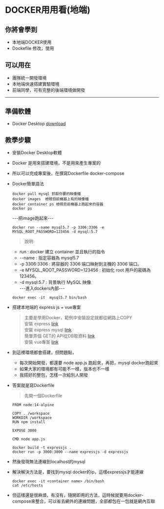 # DOCKER用用看(地端) #

## 你將會學到 ##
- 本地端DOCKER使用
- Dockefile 修改，使用

## 可以用在 ##
- 團隊統一開發環境
- 本地端快速搭建實驗環境
- 前端同學，可有完整的後端環境做開發

---

## 準備軟體 ##
- Docker Desktop  [download](https://www.docker.com/get-started) 

## 教學步驟 ##
- 安裝Docker Desktop軟體
- Docker 是用來搭建環境，不是用來產生專案的
- 所以可以完成專案後，在撰寫Dockerfile docker-compose
- Docker簡單語法
    ```
    docker pull mysql 抓取你要的映像檔
    docker images  檢視目前機器上有的映像檔
    docker container ps 檢視目前機器上跑起來的容器
    docker ps 
    ```
    ---把image跑起來---
    ```
    docker run --name mysql5.7 -p 3306:3306 -e MYSQL_ROOT_PASSWORD=123456 -d mysql:5.7
    ```
    > 說明:<br>
    - run : docker 建立 container 並且執行的指令
    -  --name : 指定容器為 mysql5.7
    -  -p 3306:3306 : 將容器的 3306 端口映射到主機的 3306 端口。
    -  -e MYSQL_ROOT_PASSWORD=123456 : 初始化 root 用戶的密碼為 123456。
    -  -d mysql:5.7 : 背景執行 MySQL 映像<br>
    ---進入dockers內部---
    ```
    docker exec -it  mysql5.7 bin/bash
    ```  

- 搭建本地端的 express js + vue專案
    > 主要是學用Docker，範例中安裝設定就都從網路上COPY 
    <br>安裝 express [link](https://expressjs.com/zh-tw/starter/installing.html)
    <br>安裝 express mysql [link](https://www.w3schools.com/nodejs/nodejs_mysql.asp)
    <br>簡單弄個 GET的 API從DB取資料 [link](https://iter01.com/50206.html) 
    <br>安裝 vue專案 [link](https://v3.vuejs.org/guide/installation.html#cli)
- 到這裡環境都會搭建，但問題點，
    - 每次開始開發，都還要 node app.js 跑起來，再把，mysql docker跑起來
    - 如果大家的環境都有可能不一樣，版本也不一樣
    - 我搭好的整包，怎樣一次給別人開發

- 答案就是寫Dockerfile
    >先開一個Dockerfile
    ```
    FROM node:14-alpine

    COPY . /workspace
    WORKDIR /workspace
    RUN npm install

    EXPOSE 3000

    CMD node app.js
    ```
   ```
   docker build -t expressjs .
   docker run -p 3000:3000 --name expressjs -d expressjs
   ``` 
- 然後發現無法連線到localhost的mysql
- 解決解決方法是，要找到mysql docker的ip，這樣expressjs才能連線
   ```
   docker exec -it <container name> /bin/bash
   cat /etc/hosts
   ``` 
- 但這樣還是很麻煩，有沒有，隨開即用的方法，這時候就要用docker-compose來整合，可以省去網外的連線問題，全部都包在一包就是網內互聯









